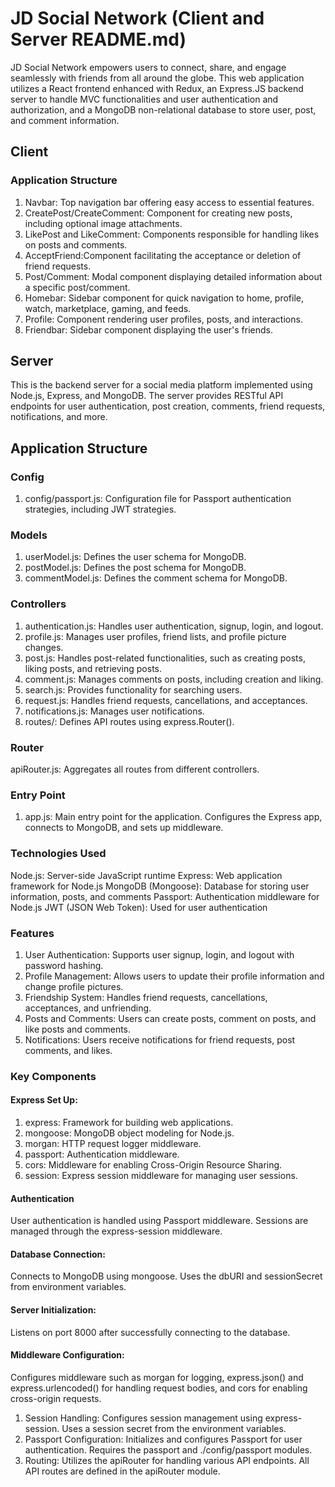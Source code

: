 # JD Social Network (Client and Server README.md)

JD Social Network empowers users to connect, share, and engage seamlessly with friends from all around the globe. This web application utilizes a React frontend enhanced with Redux, an Express.JS backend server to handle MVC functionalities and user authentication and authorization, and a MongoDB non-relational database to store user, post, and comment information.

## Client
### Application Structure
1. Navbar: Top navigation bar offering easy access to essential features.
2. CreatePost/CreateComment: Component for creating new posts, including optional image attachments.
3. LikePost and LikeComment: Components responsible for handling likes on posts and comments.
4. AcceptFriend:Component facilitating the acceptance or deletion of friend requests.
5. Post/Comment: Modal component displaying detailed information about a specific post/comment.
6. Homebar: Sidebar component for quick navigation to home, profile, watch, marketplace, gaming, and feeds.
7. Profile: Component rendering user profiles, posts, and interactions.
8. Friendbar: Sidebar component displaying the user's friends.

## Server
This is the backend server for a social media platform implemented using Node.js, Express, and MongoDB. The server provides RESTful API endpoints for user authentication, post creation, comments, friend requests, notifications, and more.

## Application Structure
### Config
1. config/passport.js: Configuration file for Passport authentication strategies, including JWT strategies.
### Models
1. userModel.js: Defines the user schema for MongoDB.
2. postModel.js: Defines the post schema for MongoDB.
3. commentModel.js: Defines the comment schema for MongoDB.
### Controllers
1. authentication.js: Handles user authentication, signup, login, and logout.
2. profile.js: Manages user profiles, friend lists, and profile picture changes.
3. post.js: Handles post-related functionalities, such as creating posts, liking posts, and retrieving posts.
4. comment.js: Manages comments on posts, including creation and liking.
5. search.js: Provides functionality for searching users.
6. request.js: Handles friend requests, cancellations, and acceptances.
7. notifications.js: Manages user notifications.
8. routes/: Defines API routes using express.Router().
### Router
apiRouter.js: Aggregates all routes from different controllers.
### Entry Point
1. app.js: Main entry point for the application. Configures the Express app, connects to MongoDB, and sets up middleware.
### Technologies Used
Node.js: Server-side JavaScript runtime
Express: Web application framework for Node.js
MongoDB (Mongoose): Database for storing user information, posts, and comments
Passport: Authentication middleware for Node.js
JWT (JSON Web Token): Used for user authentication

### Features
1. User Authentication: Supports user signup, login, and logout with password hashing.
2. Profile Management: Allows users to update their profile information and change profile pictures.
3. Friendship System: Handles friend requests, cancellations, acceptances, and unfriending.
4. Posts and Comments: Users can create posts, comment on posts, and like posts and comments.
5. Notifications: Users receive notifications for friend requests, post comments, and likes.

### Key Components
#### Express Set Up:
1. express: Framework for building web applications.
2. mongoose: MongoDB object modeling for Node.js.
3. morgan: HTTP request logger middleware.
4. passport: Authentication middleware.
5. cors: Middleware for enabling Cross-Origin Resource Sharing.
6. session: Express session middleware for managing user sessions.
#### Authentication
User authentication is handled using Passport middleware.
Sessions are managed through the express-session middleware.
#### Database Connection:
Connects to MongoDB using mongoose.
Uses the dbURI and sessionSecret from environment variables.
#### Server Initialization:
Listens on port 8000 after successfully connecting to the database.
#### Middleware Configuration:
Configures middleware such as morgan for logging, express.json() and express.urlencoded() for handling request bodies, and cors for enabling cross-origin requests.
1. Session Handling:
Configures session management using express-session.
Uses a session secret from the environment variables.
2. Passport Configuration:
Initializes and configures Passport for user authentication.
Requires the passport and ./config/passport modules.
3. Routing:
Utilizes the apiRouter for handling various API endpoints.
All API routes are defined in the apiRouter module.
